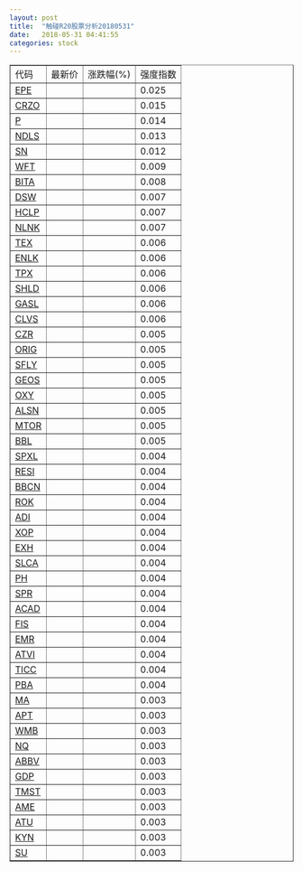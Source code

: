 ```yaml
---
layout: post
title:  "触碰R20股票分析20180531"
date:   2018-05-31 04:41:55
categories: stock
---
```

<script type="text/javascript">
var stockList = []
stockList.push('gb_epe');
stockList.push('gb_crzo');
stockList.push('gb_p');
stockList.push('gb_ndls');
stockList.push('gb_sn');
stockList.push('gb_wft');
stockList.push('gb_bita');
stockList.push('gb_dsw');
stockList.push('gb_hclp');
stockList.push('gb_nlnk');
stockList.push('gb_tex');
stockList.push('gb_enlk');
stockList.push('gb_tpx');
stockList.push('gb_shld');
stockList.push('gb_gasl');
stockList.push('gb_clvs');
stockList.push('gb_czr');
stockList.push('gb_orig');
stockList.push('gb_sfly');
stockList.push('gb_geos');
stockList.push('gb_oxy');
stockList.push('gb_alsn');
stockList.push('gb_mtor');
stockList.push('gb_bbl');
stockList.push('gb_spxl');
stockList.push('gb_resi');
stockList.push('gb_bbcn');
stockList.push('gb_rok');
stockList.push('gb_adi');
stockList.push('gb_xop');
stockList.push('gb_exh');
stockList.push('gb_slca');
stockList.push('gb_ph');
stockList.push('gb_spr');
stockList.push('gb_acad');
stockList.push('gb_fis');
stockList.push('gb_emr');
stockList.push('gb_atvi');
stockList.push('gb_ticc');
stockList.push('gb_pba');
stockList.push('gb_ma');
stockList.push('gb_apt');
stockList.push('gb_wmb');
stockList.push('gb_nq');
stockList.push('gb_abbv');
stockList.push('gb_gdp');
stockList.push('gb_tmst');
stockList.push('gb_ame');
stockList.push('gb_atu');
stockList.push('gb_kyn');
stockList.push('gb_su');
</script>

<table border="1">
 <tr>
 <td>代码</td>
  <td>最新价</td>
  <td>涨跌幅(%)</td>
 <td>强度指数</td>
</tr>
  <tr id="epe"><td><a href="http://stock.finance.sina.com.cn/usstock/quotes/EPE.html" target="_blank">EPE</a></td><td></td><td></td><td>0.025</td></tr>
  <tr id="crzo"><td><a href="http://stock.finance.sina.com.cn/usstock/quotes/CRZO.html" target="_blank">CRZO</a></td><td></td><td></td><td>0.015</td></tr>
  <tr id="p"><td><a href="http://stock.finance.sina.com.cn/usstock/quotes/P.html" target="_blank">P</a></td><td></td><td></td><td>0.014</td></tr>
  <tr id="ndls"><td><a href="http://stock.finance.sina.com.cn/usstock/quotes/NDLS.html" target="_blank">NDLS</a></td><td></td><td></td><td>0.013</td></tr>
  <tr id="sn"><td><a href="http://stock.finance.sina.com.cn/usstock/quotes/SN.html" target="_blank">SN</a></td><td></td><td></td><td>0.012</td></tr>
  <tr id="wft"><td><a href="http://stock.finance.sina.com.cn/usstock/quotes/WFT.html" target="_blank">WFT</a></td><td></td><td></td><td>0.009</td></tr>
  <tr id="bita"><td><a href="http://stock.finance.sina.com.cn/usstock/quotes/BITA.html" target="_blank">BITA</a></td><td></td><td></td><td>0.008</td></tr>
  <tr id="dsw"><td><a href="http://stock.finance.sina.com.cn/usstock/quotes/DSW.html" target="_blank">DSW</a></td><td></td><td></td><td>0.007</td></tr>
  <tr id="hclp"><td><a href="http://stock.finance.sina.com.cn/usstock/quotes/HCLP.html" target="_blank">HCLP</a></td><td></td><td></td><td>0.007</td></tr>
  <tr id="nlnk"><td><a href="http://stock.finance.sina.com.cn/usstock/quotes/NLNK.html" target="_blank">NLNK</a></td><td></td><td></td><td>0.007</td></tr>
  <tr id="tex"><td><a href="http://stock.finance.sina.com.cn/usstock/quotes/TEX.html" target="_blank">TEX</a></td><td></td><td></td><td>0.006</td></tr>
  <tr id="enlk"><td><a href="http://stock.finance.sina.com.cn/usstock/quotes/ENLK.html" target="_blank">ENLK</a></td><td></td><td></td><td>0.006</td></tr>
  <tr id="tpx"><td><a href="http://stock.finance.sina.com.cn/usstock/quotes/TPX.html" target="_blank">TPX</a></td><td></td><td></td><td>0.006</td></tr>
  <tr id="shld"><td><a href="http://stock.finance.sina.com.cn/usstock/quotes/SHLD.html" target="_blank">SHLD</a></td><td></td><td></td><td>0.006</td></tr>
  <tr id="gasl"><td><a href="http://stock.finance.sina.com.cn/usstock/quotes/GASL.html" target="_blank">GASL</a></td><td></td><td></td><td>0.006</td></tr>
  <tr id="clvs"><td><a href="http://stock.finance.sina.com.cn/usstock/quotes/CLVS.html" target="_blank">CLVS</a></td><td></td><td></td><td>0.006</td></tr>
  <tr id="czr"><td><a href="http://stock.finance.sina.com.cn/usstock/quotes/CZR.html" target="_blank">CZR</a></td><td></td><td></td><td>0.005</td></tr>
  <tr id="orig"><td><a href="http://stock.finance.sina.com.cn/usstock/quotes/ORIG.html" target="_blank">ORIG</a></td><td></td><td></td><td>0.005</td></tr>
  <tr id="sfly"><td><a href="http://stock.finance.sina.com.cn/usstock/quotes/SFLY.html" target="_blank">SFLY</a></td><td></td><td></td><td>0.005</td></tr>
  <tr id="geos"><td><a href="http://stock.finance.sina.com.cn/usstock/quotes/GEOS.html" target="_blank">GEOS</a></td><td></td><td></td><td>0.005</td></tr>
  <tr id="oxy"><td><a href="http://stock.finance.sina.com.cn/usstock/quotes/OXY.html" target="_blank">OXY</a></td><td></td><td></td><td>0.005</td></tr>
  <tr id="alsn"><td><a href="http://stock.finance.sina.com.cn/usstock/quotes/ALSN.html" target="_blank">ALSN</a></td><td></td><td></td><td>0.005</td></tr>
  <tr id="mtor"><td><a href="http://stock.finance.sina.com.cn/usstock/quotes/MTOR.html" target="_blank">MTOR</a></td><td></td><td></td><td>0.005</td></tr>
  <tr id="bbl"><td><a href="http://stock.finance.sina.com.cn/usstock/quotes/BBL.html" target="_blank">BBL</a></td><td></td><td></td><td>0.005</td></tr>
  <tr id="spxl"><td><a href="http://stock.finance.sina.com.cn/usstock/quotes/SPXL.html" target="_blank">SPXL</a></td><td></td><td></td><td>0.004</td></tr>
  <tr id="resi"><td><a href="http://stock.finance.sina.com.cn/usstock/quotes/RESI.html" target="_blank">RESI</a></td><td></td><td></td><td>0.004</td></tr>
  <tr id="bbcn"><td><a href="http://stock.finance.sina.com.cn/usstock/quotes/BBCN.html" target="_blank">BBCN</a></td><td></td><td></td><td>0.004</td></tr>
  <tr id="rok"><td><a href="http://stock.finance.sina.com.cn/usstock/quotes/ROK.html" target="_blank">ROK</a></td><td></td><td></td><td>0.004</td></tr>
  <tr id="adi"><td><a href="http://stock.finance.sina.com.cn/usstock/quotes/ADI.html" target="_blank">ADI</a></td><td></td><td></td><td>0.004</td></tr>
  <tr id="xop"><td><a href="http://stock.finance.sina.com.cn/usstock/quotes/XOP.html" target="_blank">XOP</a></td><td></td><td></td><td>0.004</td></tr>
  <tr id="exh"><td><a href="http://stock.finance.sina.com.cn/usstock/quotes/EXH.html" target="_blank">EXH</a></td><td></td><td></td><td>0.004</td></tr>
  <tr id="slca"><td><a href="http://stock.finance.sina.com.cn/usstock/quotes/SLCA.html" target="_blank">SLCA</a></td><td></td><td></td><td>0.004</td></tr>
  <tr id="ph"><td><a href="http://stock.finance.sina.com.cn/usstock/quotes/PH.html" target="_blank">PH</a></td><td></td><td></td><td>0.004</td></tr>
  <tr id="spr"><td><a href="http://stock.finance.sina.com.cn/usstock/quotes/SPR.html" target="_blank">SPR</a></td><td></td><td></td><td>0.004</td></tr>
  <tr id="acad"><td><a href="http://stock.finance.sina.com.cn/usstock/quotes/ACAD.html" target="_blank">ACAD</a></td><td></td><td></td><td>0.004</td></tr>
  <tr id="fis"><td><a href="http://stock.finance.sina.com.cn/usstock/quotes/FIS.html" target="_blank">FIS</a></td><td></td><td></td><td>0.004</td></tr>
  <tr id="emr"><td><a href="http://stock.finance.sina.com.cn/usstock/quotes/EMR.html" target="_blank">EMR</a></td><td></td><td></td><td>0.004</td></tr>
  <tr id="atvi"><td><a href="http://stock.finance.sina.com.cn/usstock/quotes/ATVI.html" target="_blank">ATVI</a></td><td></td><td></td><td>0.004</td></tr>
  <tr id="ticc"><td><a href="http://stock.finance.sina.com.cn/usstock/quotes/TICC.html" target="_blank">TICC</a></td><td></td><td></td><td>0.004</td></tr>
  <tr id="pba"><td><a href="http://stock.finance.sina.com.cn/usstock/quotes/PBA.html" target="_blank">PBA</a></td><td></td><td></td><td>0.004</td></tr>
  <tr id="ma"><td><a href="http://stock.finance.sina.com.cn/usstock/quotes/MA.html" target="_blank">MA</a></td><td></td><td></td><td>0.003</td></tr>
  <tr id="apt"><td><a href="http://stock.finance.sina.com.cn/usstock/quotes/APT.html" target="_blank">APT</a></td><td></td><td></td><td>0.003</td></tr>
  <tr id="wmb"><td><a href="http://stock.finance.sina.com.cn/usstock/quotes/WMB.html" target="_blank">WMB</a></td><td></td><td></td><td>0.003</td></tr>
  <tr id="nq"><td><a href="http://stock.finance.sina.com.cn/usstock/quotes/NQ.html" target="_blank">NQ</a></td><td></td><td></td><td>0.003</td></tr>
  <tr id="abbv"><td><a href="http://stock.finance.sina.com.cn/usstock/quotes/ABBV.html" target="_blank">ABBV</a></td><td></td><td></td><td>0.003</td></tr>
  <tr id="gdp"><td><a href="http://stock.finance.sina.com.cn/usstock/quotes/GDP.html" target="_blank">GDP</a></td><td></td><td></td><td>0.003</td></tr>
  <tr id="tmst"><td><a href="http://stock.finance.sina.com.cn/usstock/quotes/TMST.html" target="_blank">TMST</a></td><td></td><td></td><td>0.003</td></tr>
  <tr id="ame"><td><a href="http://stock.finance.sina.com.cn/usstock/quotes/AME.html" target="_blank">AME</a></td><td></td><td></td><td>0.003</td></tr>
  <tr id="atu"><td><a href="http://stock.finance.sina.com.cn/usstock/quotes/ATU.html" target="_blank">ATU</a></td><td></td><td></td><td>0.003</td></tr>
  <tr id="kyn"><td><a href="http://stock.finance.sina.com.cn/usstock/quotes/KYN.html" target="_blank">KYN</a></td><td></td><td></td><td>0.003</td></tr>
  <tr id="su"><td><a href="http://stock.finance.sina.com.cn/usstock/quotes/SU.html" target="_blank">SU</a></td><td></td><td></td><td>0.003</td></tr>
</table>
